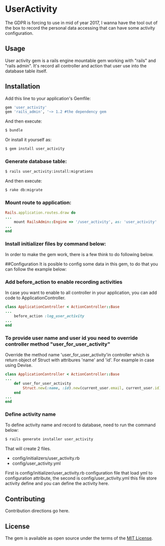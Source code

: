 # UserActivity
The GDPR is forcing to use in mid of year 2017, I wanna have the tool out of the box to record the personal data accessing that can have some activity configuration.  

## Usage
User activity gem is a rails engine mountable gem working with "rails" and "rails admin". It's record all controller and action that user use into the database table itself.   

## Installation
Add this line to your application's Gemfile:

```ruby
gem 'user_activity'
gem 'rails_admin', '~> 1.2 #the dependency gem
```

And then execute:
```bash
$ bundle
```

Or install it yourself as:
```bash
$ gem install user_activity
```

### Generate database table:
```bash
$ rails user_activity:install:migrations
```
And then execute:
```bash
$ rake db:migrate
```

### Mount route to application:
```ruby
Rails.application.routes.draw do
...
	mount RailsAdmin::Engine => '/user_activity', as: 'user_activity'
...
end
```
### Install initializer files by command below: 
In order to make the gem work, there is a few think to do following below. 

##Configuration
It is posible to config some data in this gem, to do that you can follow the example below:

### Add before_action to enable recording activities
In case you want to enable to all controller in your application, you can add code to ApplicationController.
```ruby
class ApplicationController < ActionController::Base
...
	before_action :log_user_activity
...
end
```

### To provide user name and user id you need to override controller method "user_for_user_activity"
Override the method name 'user_for_user_activity'in controller which is return object of Struct with attribures 'name' and 'id'. For example in case using Devise.
```ruby
class ApplicationController < ActionController::Base
...
	def user_for_user_activity
  		Struct.new(:name, :id).new(current_user.email, current_user.id)
	end
...
end
```

### Define activity name
To define activity name and record to database, need to run the command below:
```bash
$ rails generate installer user_activity
```
That will create 2 files.
- config/initializers/user_activity.rb
- config/user_activity.yml

First is config/initializer/user_activity.rb configuration file that load yml to configuration attribute, the second is  config/user_activity.yml this file store activity define and you can define the activity here.

## Contributing
Contribution directions go here.

## License
The gem is available as open source under the terms of the [MIT License](http://opensource.org/licenses/MIT).
